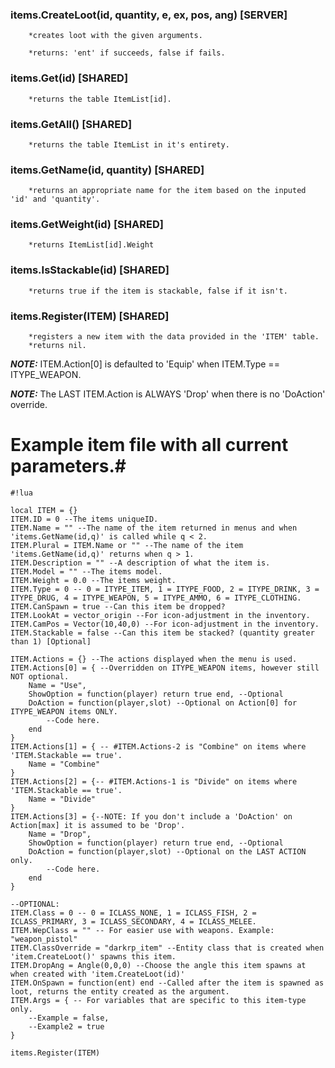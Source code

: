 ### items.CreateLoot(id, quantity, e, ex, pos, ang) **[SERVER]** 

```
    *creates loot with the given arguments. 

    *returns: 'ent' if succeeds, false if fails.
```


### items.Get(id) **[SHARED]**

```
    *returns the table ItemList[id].
```


### items.GetAll() **[SHARED]**

```
    *returns the table ItemList in it's entirety.
```


### items.GetName(id, quantity) **[SHARED]**

```
    *returns an appropriate name for the item based on the inputed 'id' and 'quantity'.
```

### items.GetWeight(id) **[SHARED]**

```
    *returns ItemList[id].Weight
```

### items.IsStackable(id) **[SHARED]**

```
    *returns true if the item is stackable, false if it isn't.
```

### items.Register(ITEM) **[SHARED]**

```
    *registers a new item with the data provided in the 'ITEM' table.
    *returns nil.
```

***NOTE:*** ITEM.Action[0] is defaulted to 'Equip' when ITEM.Type == ITYPE_WEAPON.

***NOTE:*** The LAST ITEM.Action is ALWAYS 'Drop' when there is no 'DoAction' override.

# Example item file with all **current** parameters.#

```
#!lua

local ITEM = {}
ITEM.ID = 0 --The items uniqueID.
ITEM.Name = "" --The name of the item returned in menus and when 'items.GetName(id,q)' is called while q < 2.
ITEM.Plural = ITEM.Name or "" --The name of the item 'items.GetName(id,q)' returns when q > 1.
ITEM.Description = "" --A description of what the item is.
ITEM.Model = "" --The items model.
ITEM.Weight = 0.0 --The items weight.
ITEM.Type = 0 -- 0 = ITYPE_ITEM, 1 = ITYPE_FOOD, 2 = ITYPE_DRINK, 3 = ITYPE_DRUG, 4 = ITYPE_WEAPON, 5 = ITYPE_AMMO, 6 = ITYPE_CLOTHING.
ITEM.CanSpawn = true --Can this item be dropped?
ITEM.LookAt = vector_origin --For icon-adjustment in the inventory.
ITEM.CamPos = Vector(10,40,0) --For icon-adjustment in the inventory.
ITEM.Stackable = false --Can this item be stacked? (quantity greater than 1) [Optional]

ITEM.Actions = {} --The actions displayed when the menu is used.
ITEM.Actions[0] = { --Overridden on ITYPE_WEAPON items, however still NOT optional.
	Name = "Use",
	ShowOption = function(player) return true end, --Optional
	DoAction = function(player,slot) --Optional on Action[0] for ITYPE_WEAPON items ONLY.
		--Code here.
	end
}
ITEM.Actions[1] = { -- #ITEM.Actions-2 is "Combine" on items where 'ITEM.Stackable == true'.
    Name = "Combine"
}
ITEM.Actions[2] = {-- #ITEM.Actions-1 is "Divide" on items where 'ITEM.Stackable == true'.
    Name = "Divide"
}
ITEM.Actions[3] = {--NOTE: If you don't include a 'DoAction' on Action[max] it is assumed to be 'Drop'.
	Name = "Drop",
	ShowOption = function(player) return true end, --Optional
	DoAction = function(player,slot) --Optional on the LAST ACTION only.
		--Code here.
	end
}

--OPTIONAL:
ITEM.Class = 0 -- 0 = ICLASS_NONE, 1 = ICLASS_FISH, 2 = ICLASS_PRIMARY, 3 = ICLASS_SECONDARY, 4 = ICLASS_MELEE.
ITEM.WepClass = "" -- For easier use with weapons. Example: "weapon_pistol"
ITEM.ClassOverride = "darkrp_item" --Entity class that is created when 'item.CreateLoot()' spawns this item.
ITEM.DropAng = Angle(0,0,0) --Choose the angle this item spawns at when created with 'item.CreateLoot(id)'
ITEM.OnSpawn = function(ent) end --Called after the item is spawned as loot, returns the entity created as the argument.
ITEM.Args = { -- For variables that are specific to this item-type only.
	--Example = false,
	--Example2 = true
}

items.Register(ITEM)
```